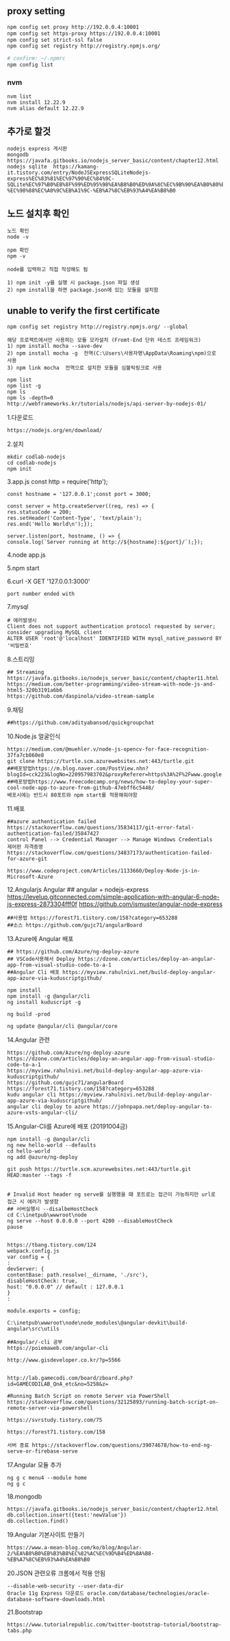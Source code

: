 ## proxy setting
```bash
npm config set proxy http://192.0.0.4:10001
npm config set https-proxy https://192.0.0.4:10001
npm config set strict-ssl false
npm config set registry http://registry.npmjs.org/

# confirm: ~/.npmrc
npm config list
```


### nvm

    nvm list
    nvm install 12.22.9
    nvm alias default 12.22.9



## 추가로 할것
    nodejs express 게시판
    mongodb  https://javafa.gitbooks.io/nodejs_server_basic/content/chapter12.html
    nodejs sqlite  https://kamang-it.tistory.com/entry/NodeJSExpressSQLiteNodejs-express%EC%83%81%EC%97%90%EC%84%9C-SQLite%EC%97%B0%EB%8F%99%ED%95%98%EA%B8%B0%ED%9A%8C%EC%9B%90%EA%B0%80%EC%9E%85%EC%9D%84-%EC%98%88%EC%A0%9C%EB%A1%9C-%EB%A7%8C%EB%93%A4%EA%B8%B0


## 노드 설치후 확인
    노드 확인
    node -v

    npm 확인
    npm -v

    node를 입력하고 직접 작성해도 됨

    1) npm init -y를 실행 시 package.json 파일 생성
    2) npm install을 하면 package.json에 있는 모듈을 설치함

## unable to verify the first certificate
    npm config set registry http://registry.npmjs.org/ --global 

    해당 프로젝트에서만 사용하는 모듈 모카설치 (Fromt-End 단위 테스트 프레임워크)
    1) npm install mocha --save-dev
    2) npm install mocha -g  전역(C:\Users\사용자명\AppData\Roaming\npm)으로 사용
    3) npm link mocha  전역으로 설치한 모듈을 심볼릭링크로 사용

    npm list
    npm list -g
    npm ls
    npm ls -depth=0
    http://webframeworks.kr/tutorials/nodejs/api-server-by-nodejs-01/

1.다운로드

    https://nodejs.org/en/download/

2.설치

    mkdir codlab-nodejs
    cd codlab-nodejs
    npm init


3.app.js
    const http = require('http');

    const hostname = '127.0.0.1';const port = 3000;

    const server = http.createServer((req, res) => {
    res.statusCode = 200;
    res.setHeader('Content-Type', 'text/plain');
    res.end('Hello World\n');});

    server.listen(port, hostname, () => {
    console.log(`Server running at http://${hostname}:${port}/`);});

4.node app.js

5.npm start

6.curl -X GET '127.0.0.1:3000'

    port number ended with


7.mysql

    # 에러발생시 
    Client does not support authentication protocol requested by server; consider upgrading MySQL client
    ALTER USER 'root'@'localhost' IDENTIFIED WITH mysql_native_password BY '비밀번호'


8.스트리밍

    ## Streaming
    https://javafa.gitbooks.io/nodejs_server_basic/content/chapter11.html
    https://medium.com/better-programming/video-stream-with-node-js-and-html5-320b3191a6b6
    https://github.com/daspinola/video-stream-sample

9.채팅

    ##https://github.com/adityabansod/quickgroupchat

10.Node.js 얼굴인식

    https://medium.com/@muehler.v/node-js-opencv-for-face-recognition-37fa7cb860e8
    git clone https://turtle.scm.azurewebsites.net:443/turtle.git
    ##배포방법https://m.blog.naver.com/PostView.nhn?blogId=cck223&logNo=220957983702&proxyReferer=https%3A%2F%2Fwww.google.com%2F
    ##배포방법https://www.freecodecamp.org/news/how-to-deploy-your-super-cool-node-app-to-azure-from-github-47ebff6c5448/
    배포시에는 반드시 80포트와 npm start를 적용해줘야함 

11.배포

    ##azure authentication failed
    https://stackoverflow.com/questions/35834117/git-error-fatal-authentication-failed/35847427
    control Panel --> Credential Manager --> Manage Windows Credentials  제어판 자격증명
    https://stackoverflow.com/questions/34837173/authentication-failed-for-azure-git

    https://www.codeproject.com/Articles/1133660/Deploy-Node-js-in-Microsoft-Azure

12.Angularjs
    Angular
    ## angular + nodejs-express
    https://levelup.gitconnected.com/simple-application-with-angular-6-node-js-express-2873304fff0f
    https://github.com/jsmuster/angular-node-express

    ##사용법 https://forest71.tistory.com/158?category=653288
    ##소스 https://github.com/gujc71/angularBoard

13.Azure에 Angular 배포

    ## https://github.com/Azure/ng-deploy-azure
    ## VSCode사용해서 Deploy https://dzone.com/articles/deploy-an-angular-app-from-visual-studio-code-to-a-1
    ##Angular Cli 배포 https://myview.rahulnivi.net/build-deploy-angular-app-azure-via-kuduscriptgithub/

    npm install
    npm install -g @angular/cli
    ng install kuduscript -g

    ng build -prod

    ng update @angular/cli @angular/core

14.Angular 관련

    https://github.com/Azure/ng-deploy-azure
    https://dzone.com/articles/deploy-an-angular-app-from-visual-studio-code-to-a-1
    https://myview.rahulnivi.net/build-deploy-angular-app-azure-via-kuduscriptgithub/
    https://github.com/gujc71/angularBoard
    https://forest71.tistory.com/158?category=653288
    kudu angular cli https://myview.rahulnivi.net/build-deploy-angular-app-azure-via-kuduscriptgithub/
    angular cli deploy to azure https://johnpapa.net/deploy-angular-to-azure-vsts-angular-cli/

15.Angular-Cli를 Azure에 배포 (20191004금)

    npm install -g @angular/cli
    ng new hello-world --defaults
    cd hello-world
    ng add @azure/ng-deploy

    git push https://turtle.scm.azurewebsites.net:443/turtle.git HEAD:master --tags -f


    # Invalid Host header ng serve를 실행했을 떄 포트로는 접근이 가능하지만 url로 접근 시 에러가 발생함
    ## 서버실행시 --disalbeHostCheck
    cd C:\inetpub\wwwroot\node
    ng serve --host 0.0.0.0 --port 4200 --disableHostCheck
    pause


    https://tbang.tistory.com/124
    webpack.config.js
    var config = {
    :
    devServer: {
    contentBase: path.resolve(__dirname, './src'),
    disableHostCheck: true,
    host: "0.0.0.0" // default : 127.0.0.1
    }
    :

    module.exports = config;

    C:\inetpub\wwwroot\node\node_modules\@angular-devkit\build-angular\src\utils

    ##Angular/-cli 공부
    https://poiemaweb.com/angular-cli

    http://www.gisdeveloper.co.kr/?p=5566


    http://lab.gamecodi.com/board/zboard.php?id=GAMECODILAB_QnA_etc&no=5258&z=

    #Running Batch Script on remote Server via PowerShell
    https://stackoverflow.com/questions/32125893/running-batch-script-on-remote-server-via-powershell

    https://svrstudy.tistory.com/75

    https://forest71.tistory.com/158

    서버 종료 https://stackoverflow.com/questions/39074678/how-to-end-ng-serve-or-firebase-serve

17.Angular 모듈 추가

    ng g c menu4 --module home
    ng g c

18.mongodb

    https://javafa.gitbooks.io/nodejs_server_basic/content/chapter12.html
    db.collection.insert({test:'newValue'})
    db.collection.find()

19.Angular 기본사이트 만들기

    https://www.a-mean-blog.com/ko/blog/Angular-2/%EA%B8%B0%EB%B3%B8%EC%82%AC%EC%9D%B4%ED%8A%B8-%EB%A7%8C%EB%93%A4%EA%B8%B0


20.JSON 관련오류 크롬에서 적용 안됨

    --disable-web-security --user-data-dir
    Oracle 11g Express 다운로드 oracle.com/database/technologies/oracle-database-software-downloads.html

21.Bootstrap

    https://www.tutorialrepublic.com/twitter-bootstrap-tutorial/bootstrap-tabs.php

